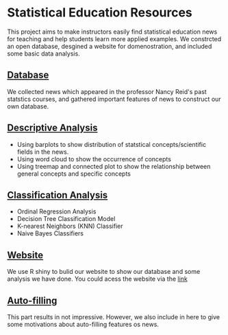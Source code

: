 # Statistical Education Resources
This project aims to make instructors easily find statistical education news for teaching and help students learn more applied examples. We constrcted an open database, desgined a website for domenostration, and included some basic data analysis.

## [Database](https://github.com/RuyiPan/2021-summer-project-teaching-database/tree/main/Dataset)
We collected news which appeared in the professor Nancy Reid's past statstics courses, and gathered important features of news to construct our own database.


## [Descriptive Analysis](https://github.com/RuyiPan/2021-summer-project-teaching-database/tree/main/Code/Descriptive_Analysis)
- Using barplots to show distribution of statstical concepts/scientific fields in the news. 
- Using word cloud to show the occurrence of concepts
- Using treemap and connected plot to show the relationship between general concepts and specific concepts

## [Classification Analysis](https://github.com/RuyiPan/2021-summer-project-teaching-database/tree/main/Code/Multi-classification_Analysis)
- Ordinal Regression Analysis
- Decision Tree Classification Model
- K-nearest Neighbors (KNN) Classifier
- Naive Bayes Classifiers

## [Website](https://github.com/RuyiPan/2021-summer-project-teaching-database/tree/main/Code/Website_Rshiny)
We use R shiny to bulid our website to show our database and some analysis we have done. You could acess the website via the [link](https://dimu.shinyapps.io/Open_Stats_Education_News_Resources/)

## [Auto-filling](https://github.com/RuyiPan/2021-summer-project-teaching-database/tree/main/Code/Data_Auto-filling)
This part results in not impressive. However, we also include in here to give some motivations about auto-filling features os news.

